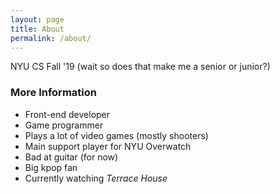 ```yaml
---
layout: page
title: About
permalink: /about/
---
```


NYU CS Fall '19 (wait so does that make me a senior or junior?)

### More Information

- Front-end developer
- Game programmer
- Plays a lot of video games (mostly shooters)
- Main support player for NYU Overwatch
- Bad at guitar (for now)
- Big kpop fan
- Currently watching *Terrace House*